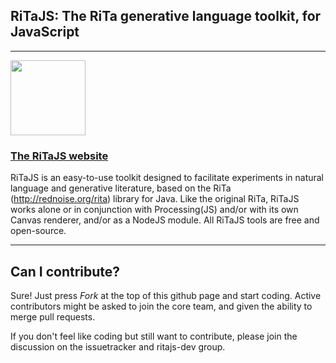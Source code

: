 
## RiTaJS: The RiTa generative language toolkit, for JavaScript

----

<a href="http://rednoise.org/rita/js"><img height=120 src="http://rednoise.org/rita/js/img/RiTa-logo2.png"/></a>

### <a href="http://rednoise.org/rita/js">The RiTaJS website</a>

RiTaJS is an easy-to-use toolkit designed to facilitate experiments 
in natural language and generative literature, based on the RiTa 
(http://rednoise.org/rita) library for Java. Like the original RiTa, RiTaJS 
works alone or in conjunction with Processing(JS) and/or with 
its own Canvas renderer, and/or as a NodeJS module.  All RiTaJS tools
are free and open-source.


----


## Can I contribute?

Sure! Just press *Fork* at the top of this github page and start coding. Active contributors might be asked to join the core team, and given the ability to merge pull requests.

If you don't feel like coding but still want to contribute, please join the discussion on the issuetracker and ritajs-dev group.


